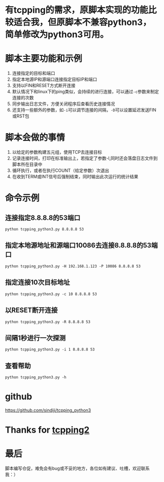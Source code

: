 # 有tcpping的需求，原脚本实现的功能比较适合我，但原脚本不兼容python3，简单修改为python3可用。

# 脚本主要功能和示例
1. 连接指定的目标和端口
2. 指定本地源IP和源端口连接指定目标IP和端口
3. 支持以FIN和RESET方式断开连接
4. 默认情况下和linux下的ping类似，会持续的进行连接，可以通过`-c`参数来制定连接的次数
5. 同步输出日志文件，方便关闭程序后查看历史连接情况
6. 还支持一些额外的参数，如`-i`可以调节连接的间隔，`-D`可以设置延迟发送FIN或RST包

# 脚本会做的事情
1. 以给定的参数构建五元组，使用TCP去连接目标
2. 记录连接时间，打印在标准输出上，若指定了参数-l,同时还会落盘日志文件到脚本所在目录中
3. 循环执行，或者在执行COUNT（给定参数）次退出
4. 在收到TERM或INT信号后强制结束，同时输出此次运行的统计结果

# 命令示例
## 连接指定8.8.8.8的53端口
`python tcpping_python3.py 8.8.8.8 53`

## 指定本地源地址和源端口10086去连接8.8.8.8的53端口
`python tcpping_python3.py -H 192.168.1.123 -P 10086 8.8.8.8 53`

## 指定连接10次目标地址
`python tcpping_python3.py -c 10 8.8.8.8 53`

## 以RESET断开连接
`python tcpping_python3.py -R 8.8.8.8 53`

## 间隔1秒进行一次探测
`python tcpping_python3.py -i 1 8.8.8.8 53`

## 查看帮助
`python tcpping_python3.py -h`

# github
https://github.com/sindiji/tcpping_python3

# Thanks for [tcpping2](https://github.com/huigher/tcpping2)

# 最后
脚本编写仓促，难免会有bug或不妥的地方，各位如有建议、吐槽，欢迎联系我：）
